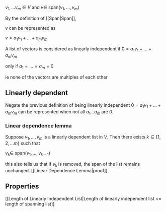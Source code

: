 $v_1, ... v_m \in V$ and $v \in$ span$(v_1, ... , v_m)$

By the definition of [[Span|Span]],

$v$ can be represented as 

$v = a_1v_1 + ... + a_mv_m$

A list of vectors is considered as linearly independent if 
$0 = a_1v_1 + ... + a_mv_m$ 

only if $a_1 = ... = a_m = 0$

ie none of the vectors are multiples of each other 

## Linearly dependent
Negate the previous definition of being linearly independent
$0 = a_1v_1 + ... + a_mv_m$ 
can be represented when not all $a_1 ... a_m$ are $0$.

### Linear dependence lemma
Suppose $v_1, ... , v_m$ is a linearly dependent list in $V$. Then there exists $k \in \{1,2,...m\}$ such that 

$v_k \in$ span$(v_1, ... , v_{k-1})$

this also tells us that if $v_k$ is removed, the span of the list remains unchanged. 
[[Linear Dependence Lemma|proof]]


## Properties
[[Length of Linearly Independent List|Length of linearly independent list <= length of spanning list]]


